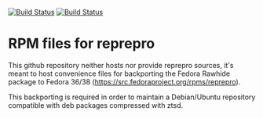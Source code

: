 [![Build Status](https://simc.arpae.it/moncic-ci/reprepro-rpm/fedora38.png)](https://simc.arpae.it/moncic-ci/reprepro-rpm/)
[![Build Status](https://simc.arpae.it/moncic-ci/reprepro-rpm/fedora40.png)](https://simc.arpae.it/moncic-ci/reprepro-rpm/)

# RPM files for reprepro

This github repository neither hosts nor provide reprepro sources, it's meant
to host convenience files for backporting the Fedora Rawhide package to Fedora
36/38 (https://src.fedoraproject.org/rpms/reprepro).

This backporting is required in order to maintain a Debian/Ubuntu repository
compatible with deb packages compressed with ztsd.
